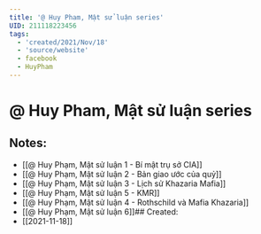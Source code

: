 ```yaml
---
title: '@ Huy Pham, Mật sử luận series'
UID: 211118223456
tags:
  - 'created/2021/Nov/18'
  - 'source/website'
  - facebook
  - HuyPham
---
```

# @ Huy Pham, Mật sử luận series

## Notes:
- [[@ Huy Phạm, Mật sử luận 1 - Bí mật trụ sở CIA]]
- [[@ Huy Phạm, Mật sử luận 2 - Bản giao ước của quỷ]]
- [[@ Huy Phạm, Mật sử luận 3 - Lịch sử Khazaria Mafia]]
- [[@ Huy Phạm, Mật sử luận 5 - KMR]]
- [[@ Huy Phạm, Mật sử luận 4 - Rothschild và Mafia Khazaria]]
- [[@ Huy Phạm, Mật sử luận 6]]## Created:
- [[2021-11-18]]
